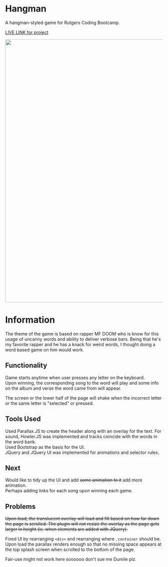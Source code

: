 # Hangman  

A hangman-styled game for Rutgers Coding Bootcamp.  

[LIVE LINK for project](https://chinjon.github.io/hangman/)

<img src="doom-screen.gif" width="840">

# Information

The theme of the game is based on rapper MF DOOM who is know for this usage of uncanny words and ability to deliver verbose bars. Being that he's my favorite rapper and he has a knack for weird words, I thought doing a word based game on him would work.

## Functionality

Game starts anytime when user presses any letter on the keyboard.  
Upon winning, the corresponding song to the word will play and some info on the album and verse the word came from will appear.  

The screen or the lower half of the page will shake when the incorrect letter or the same letter is "selected" or pressed.

## Tools Used  

Used Parallax.JS to create the header along with an overlay for the text. For sound, Howler.JS was implemented and tracks coincide with the words in the word bank.  
Used Bootstrap as the basis for the UI.  
JQuery and JQuery UI was implemented for animations and selector rules.

## Next  

Would like to tidy up the UI and add ~~some animation to it~~ add more animation.  
Perhaps adding links for each song upon winning each game.  

## Problems  

~~Upon load, the translucent overlay will load and fill based on how far down the page is scrolled. The plugin will not resize the overlay as the page gets larger in height (ie. when elements are added with JQuery).~~

Fixed UI by rearranging `<div>` and rearranging where `.container` should be. Upon load the parallax renders enough so that no missing space appears at the top splash screen when scrolled to the bottom of the page.

Fair-use might not work here soooooo don't sue me Dumile plz.
